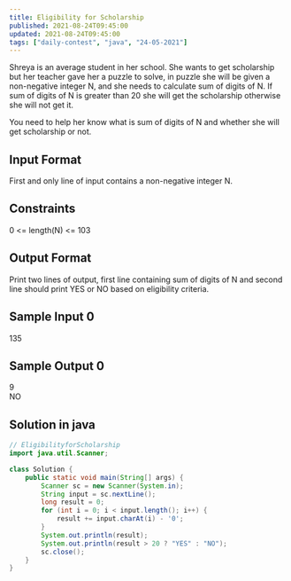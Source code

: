```yaml
---
title: Eligibility for Scholarship
published: 2021-08-24T09:45:00
updated: 2021-08-24T09:45:00
tags: ["daily-contest", "java", "24-05-2021"]
---
```


Shreya is an average student in her school. She wants to get scholarship but her teacher gave her a puzzle to solve, in puzzle she will be given a non-negative integer N, and she needs to calculate sum of digits of N. If sum of digits of N is greater than 20 she will get the scholarship otherwise she will not get it.

You need to help her know what is sum of digits of N and whether she will get scholarship or not.

## Input Format

First and only line of input contains a non-negative integer N.

## Constraints

0 <= length(N) <= 103

## Output Format

Print two lines of output, first line containing sum of digits of N and second line should print YES or NO based on eligibility criteria.

## Sample Input 0

135

## Sample Output 0

9\
NO

## Solution in java

```java
// EligibilityforScholarship
import java.util.Scanner;

class Solution {
    public static void main(String[] args) {
        Scanner sc = new Scanner(System.in);
        String input = sc.nextLine();
        long result = 0;
        for (int i = 0; i < input.length(); i++) {
            result += input.charAt(i) - '0';
        }
        System.out.println(result);
        System.out.println(result > 20 ? "YES" : "NO");
        sc.close();
    }
}
```
